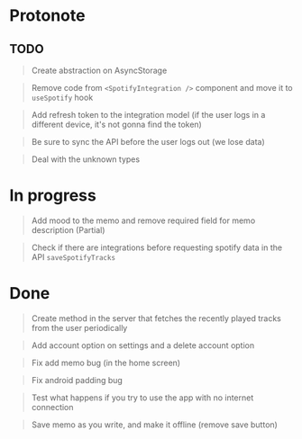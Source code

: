 # Protonote

## TODO

> Create abstraction on AsyncStorage

> Remove code from `<SpotifyIntegration />` component and move it to `useSpotify` hook

> Add refresh token to the integration model (if the user logs in a different device, it's not gonna find the token)

> Be sure to sync the API before the user logs out (we lose data)

> Deal with the unknown types

# In progress

> Add mood to the memo and remove required field for memo description (Partial)

> Check if there are integrations before requesting spotify data in the API `saveSpotifyTracks`

# Done

> Create method in the server that fetches the recently played tracks from the user periodically

> Add account option on settings and a delete account option

> Fix add memo bug (in the home screen)

> Fix android padding bug

> Test what happens if you try to use the app with no internet connection

> Save memo as you write, and make it offline (remove save button)
